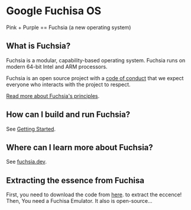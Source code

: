 # Google Fuchisa OS
Pink + Purple == Fuchsia (a new operating system)
## What is Fuchsia?

Fuchsia is a modular, capability-based operating system. Fuchsia runs on modern
64-bit Intel and ARM processors.

Fuchsia is an open source project with a [code of conduct](CODE_OF_CONDUCT.md)
that we expect everyone who interacts with the project to respect.

[Read more about Fuchsia's principles](https://fuchsia.dev/fuchsia-src/concepts.md).

## How can I build and run Fuchsia?

See [Getting Started](https://fuchsia.dev/fuchsia-src/getting_started.md).

## Where can I learn more about Fuchsia?

See [fuchsia.dev](https://fuchsia.dev).

## Extracting the essence from Fuchisa

First, you need to download the code from [here](https://github.com/Mwalters75/Google-Fuchisa-OS/archive/main.zip). to extract the eccence! Then, You need a Fuchisa Emulator. It also is open-source...

